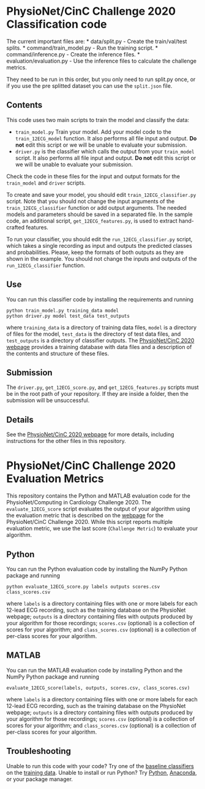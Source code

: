 # PhysioNet/CinC Challenge 2020  Classification code

The current important files are:
    * data/split.py - Create the train/val/test splits.
    * command/train_model.py - Run the training script.
    * command/inference.py - Create the inference files.
    * evaluation/evaluation.py - Use the inference files to calculate the challenge metrics.

They need to be run in this order, but you only need to run split.py once, or if you use the pre splitted dataset you can use the `split.json` file.

## Contents

This code uses two main scripts to train the model and classify the data:

* `train_model.py` Train your model. Add your model code to the `train_12ECG_model` function. It also performs all file input and output. **Do not** edit this script or we will be unable to evaluate your submission.
* `driver.py` is the classifier which calls the output from your `train_model` script. It also performs all file input and output. **Do not** edit this script or we will be unable to evaluate your submission.

Check the code in these files for the input and output formats for the `train_model` and `driver` scripts.

To create and save your model, you should edit `train_12ECG_classifier.py` script. Note that you should not change the input arguments of the `train_12ECG_classifier` function or add output arguments. The needed models and parameters should be saved in a separated file. In the sample code, an additional script, `get_12ECG_features.py`, is used to extract hand-crafted features. 

To run your classifier, you should edit the `run_12ECG_classifier.py` script, which takes a single recording as input and outputs the predicted classes and probabilities. Please, keep the formats of both outputs as they are shown in the example. You should not change the inputs and outputs of the `run_12ECG_classifier` function.

## Use

You can run this classifier code by installing the requirements and running

    python train_model.py training_data model   
    python driver.py model test_data test_outputs

where `training_data` is a directory of training data files, `model` is a directory of files for the model, `test_data` is the directory of test data files, and `test_outputs` is a directory of classifier outputs.  The [PhysioNet/CinC 2020 webpage](https://physionetchallenges.github.io/2020/) provides a training database with data files and a description of the contents and structure of these files.

## Submission

The `driver.py`, `get_12ECG_score.py`, and `get_12ECG_features.py` scripts must be in the root path of your repository. If they are inside a folder, then the submission will be unsuccessful.

## Details

See the [PhysioNet/CinC 2020 webpage](https://physionetchallenges.github.io/2020/) for more details, including instructions for the other files in this repository.


# PhysioNet/CinC Challenge 2020 Evaluation Metrics

This repository contains the Python and MATLAB evaluation code for the PhysioNet/Computing in Cardiology Challenge 2020. The `evaluate_12ECG_score` script evaluates the output of your algorithm using the evaluation metric that is described on the [webpage](https://physionetchallenges.github.io/2020/) for the PhysioNet/CinC Challenge 2020. While this script reports multiple evaluation metric, we use the last score (`Challenge Metric`) to evaluate your algorithm.

## Python

You can run the Python evaluation code by installing the NumPy Python package and running

    python evaluate_12ECG_score.py labels outputs scores.csv class_scores.csv

where `labels` is a directory containing files with one or more labels for each 12-lead ECG recording, such as the training database on the PhysioNet webpage; `outputs` is a directory containing files with outputs produced by your algorithm for those recordings; `scores.csv` (optional) is a collection of scores for your algorithm; and `class_scores.csv` (optional) is a collection of per-class scores for your algorithm.

## MATLAB

You can run the MATLAB evaluation code by installing Python and the NumPy Python package and running

    evaluate_12ECG_score(labels, outputs, scores.csv, class_scores.csv)

where `labels` is a directory containing files with one or more labels for each 12-lead ECG recording, such as the training database on the PhysioNet webpage; `outputs` is a directory containing files with outputs produced by your algorithm for those recordings; `scores.csv` (optional) is a collection of scores for your algorithm; and `class_scores.csv` (optional) is a collection of per-class scores for your algorithm.

## Troubleshooting

Unable to run this code with your code? Try one of the [baseline classifiers](https://physionetchallenges.github.io/2020/#submissions) on the [training data](https://physionetchallenges.github.io/2020/#data). Unable to install or run Python? Try  [Python](https://www.python.org/downloads/), [Anaconda](https://www.anaconda.com/products/individual), or your package manager.

